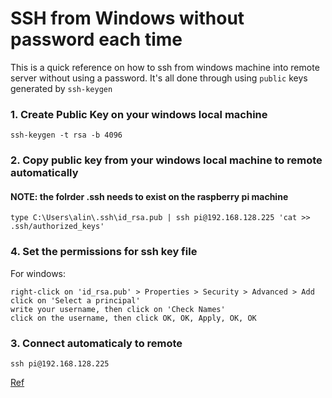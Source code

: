 # SSH from Windows without password each time
This is a quick reference on how to ssh from windows machine into remote server without using a password. It's all done through using `public` keys generated by `ssh-keygen` 

### 1. Create Public Key on your windows local machine
```
ssh-keygen -t rsa -b 4096
```

### 2. Copy public key from your windows local machine to remote automatically
#### NOTE: the folrder .ssh needs to exist on the raspberry pi machine
```
type C:\Users\alin\.ssh\id_rsa.pub | ssh pi@192.168.128.225 'cat >> .ssh/authorized_keys'

```
### 4. Set the permissions for ssh key file
For windows:
```
right-click on 'id_rsa.pub' > Properties > Security > Advanced > Add
click on 'Select a principal'
write your username, then click on 'Check Names'
click on the username, then click OK, OK, Apply, OK, OK
```

### 3. Connect automaticaly to remote 
```
ssh pi@192.168.128.225
```



<a href="https://www.hanselman.com/blog/how-to-use-windows-10s-builtin-openssh-to-automatically-ssh-into-a-remote-linux-machine">Ref</a>



